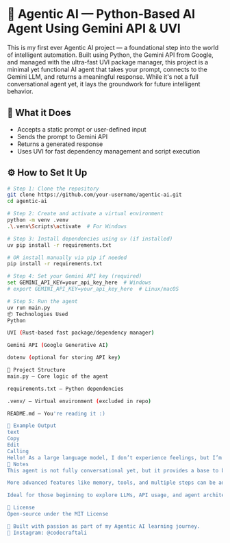 # 🤖 Agentic AI — Python-Based AI Agent Using Gemini API & UVI

This is my first ever Agentic AI project — a foundational step into the world of intelligent automation. Built using Python, the Gemini API from Google, and managed with the ultra-fast UVI package manager, this project is a minimal yet functional AI agent that takes your prompt, connects to the Gemini LLM, and returns a meaningful response. While it's not a full conversational agent yet, it lays the groundwork for future intelligent behavior.

## 🧠 What it Does

- Accepts a static prompt or user-defined input
- Sends the prompt to Gemini API
- Returns a generated response
- Uses UVI for fast dependency management and script execution

## ⚙️ How to Set It Up

```bash
# Step 1: Clone the repository
git clone https://github.com/your-username/agentic-ai.git
cd agentic-ai

# Step 2: Create and activate a virtual environment
python -m venv .venv
.\.venv\Scripts\activate  # For Windows

# Step 3: Install dependencies using uv (if installed)
uv pip install -r requirements.txt

# OR install manually via pip if needed
pip install -r requirements.txt

# Step 4: Set your Gemini API key (required)
set GEMINI_API_KEY=your_api_key_here  # Windows
# export GEMINI_API_KEY=your_api_key_here  # Linux/macOS

# Step 5: Run the agent
uv run main.py
📦 Technologies Used
Python

UVI (Rust-based fast package/dependency manager)

Gemini API (Google Generative AI)

dotenv (optional for storing API key)

📁 Project Structure
main.py – Core logic of the agent

requirements.txt – Python dependencies

.venv/ – Virtual environment (excluded in repo)

README.md – You're reading it :)

📍 Example Output
text
Copy
Edit
Calling
Hello! As a large language model, I don’t experience feelings, but I’m here to assist you!
📌 Notes
This agent is not fully conversational yet, but it provides a base to build upon.

More advanced features like memory, tools, and multiple steps can be added later.

Ideal for those beginning to explore LLMs, API usage, and agent architecture.

📜 License
Open-source under the MIT License

🚀 Built with passion as part of my Agentic AI learning journey.
📸 Instagram: @codecraftali
